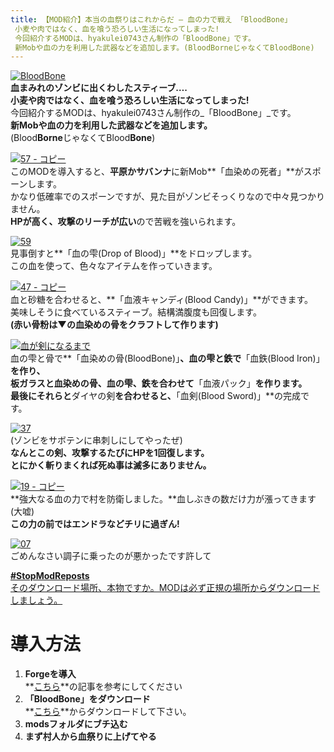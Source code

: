 ```yaml
---
title: 【MOD紹介】本当の血祭りはこれからだ – 血の力で戦え 「BloodBone」
 小麦や肉ではなく、血を喰う恐ろしい生活になってしまった!
 今回紹介するMODは、hyakulei0743さん制作の「BloodBone」です。
 新Mobや血の力を利用した武器などを追加します。(BloodBorneじゃなくてBloodBone)
---
```


[![BloodBone](https://cdn-ak.f.st-hatena.com/images/fotolife/s/sasigume/20210208/20210208164902.png)](#e/6/e6d8d95c.png "BloodBone")  
**血まみれのゾンビに出くわしたスティーブ….**  
**小麦や肉ではなく、血を喰う恐ろしい生活になってしまった!**  
今回紹介するMODは、hyakulei0743さん制作の_「BloodBone」_です。  
**新Mobや血の力を利用した武器などを追加します。**  
(Blood**Borne**じゃなくてBlood**Bone**) 

[![57 - コピー](https://cdn-ak.f.st-hatena.com/images/fotolife/s/sasigume/20210208/20210208124551.png)](#0/1/0135bdf7.png "57 - コピー")  
このMODを導入すると、**平原かサバンナ**に新Mob**「血染めの死者」**がスポーンします。  
かなり低確率でのスポーンですが、見た目がゾンビそっくりなので中々見つかりません。  
**HPが高く、攻撃のリーチが広い**ので苦戦を強いられます。

[![59](https://cdn-ak.f.st-hatena.com/images/fotolife/s/sasigume/20210208/20210208145316.png)](#7/f/7fe0d0dd.png "59")  
見事倒すと**「血の雫(Drop of Blood)」**をドロップします。  
この血を使って、色々なアイテムを作っていきます。

[![47 - コピー](https://www.napoan.com/wp-content/uploads/imgs/7/0/709f9138.png)](#7/0/709f9138.png "47 - コピー")  
血と砂糖を合わせると、**「血液キャンディ(Blood Candy)」**ができます。  
美味しそうに食べているスティーブ。結構満腹度も回復します。  
**(赤い骨粉は▼の血染めの骨をクラフトして作ります)**

[![血が剣になるまで](https://cdn-ak.f.st-hatena.com/images/fotolife/s/sasigume/20210208/20210208140745.jpg)](#5/6/5668bc51.jpg "血が剣になるまで")  
血の雫と骨で**「血染めの骨(BloodBone)」**、血の雫と鉄で**「血鉄(Blood Iron)」**を作り、  
板ガラスと血染めの骨、血の雫、鉄を合わせて**「血液パック」**を作ります。  
最後にそれらと**ダイヤの剣**を合わせると、**「血剣(Blood Sword)」**の完成です。

[![37](https://cdn-ak.f.st-hatena.com/images/fotolife/s/sasigume/20210208/20210208163252.png)](#e/3/e33b2a6d.png "37")  
(ゾンビをサボテンに串刺しにしてやったぜ)  
**なんとこの剣、攻撃するたびにHPを1回復します。**  
**とにかく斬りまくれば死ぬ事は滅多にありません。**

[![19 - コピー](https://cdn-ak.f.st-hatena.com/images/fotolife/s/sasigume/20210208/20210208142713.png)](#6/9/6962e047.png "19 - コピー")  
**強大なる血の力で村を防衛しました。**血しぶきの数だけ力が漲ってきます(大嘘)  
**この力の前ではエンドラなどチリに過ぎん!**

[![07](https://www.napoan.com/wp-content/uploads/imgs/f/4/f48eb08c.png)](#f/4/f48eb08c.png "07")  
ごめんなさい調子に乗ったのが悪かったです許して

[**#StopModReposts**  
そのダウンロード場所、本物ですか。MODは必ず正規の場所からダウンロードしましょう。](https://www.napoan.com/stop-mod-reposts/)

# 導入方法 

1.  **Forgeを導入**  
    **[こちら](/new-way-to-install-mod/)**の記事を参考にしてください
2.  **「BloodBone」をダウンロード**  
    **[こちら](http://forum.minecraftuser.jp/viewtopic.php?f=13&t=1758&sid=4197a8c8097ed46f0fcd3899a047016b&start=560#p203973 "MOD「BloodBone」の作者さんフォーラムです。")**からダウンロードして下さい。
3.  **modsフォルダにブチ込む** 
4.  **まず村人から血祭りに上げてやる**
